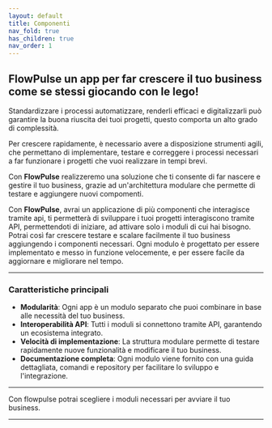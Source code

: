```yaml
---
layout: default
title: Componenti 
nav_fold: true
has_children: true
nav_order: 1
---
```


## FlowPulse un app per far crescere il tuo business come se stessi giocando con le lego! 

Standardizzare i processi automatizzare, renderli efficaci e digitalizzarli può garantire la buona riuscita dei tuoi progetti, questo comporta un alto grado di complessità. 

Per crescere rapidamente, è necessario avere a disposizione strumenti agili, che permettano di implementare, testare e correggere i processi necessari a far funzionare i progetti che vuoi realizzare in tempi brevi. 

Con **FlowPulse** realizzeremo una soluzione che ti consente di far nascere e gestire il tuo business, grazie ad un'architettura modulare che permette di testare e aggiungere nuovi compomenti.

Con **FlowPulse**, avrai un applicazione di più componenti che interagisce tramite api,  ti permetterà di sviluppare i tuoi progetti  interagiscono tramite API, permettendoti di iniziare, ad attivare solo i moduli di cui hai bisogno. Potrai così far crescere testare e scalare facilmente il tuo business aggiungendo i componenti necessari. 
Ogni modulo è progettato per essere implementato e messo in funzione velocemente, e per essere facile da aggiornare e migliorare nel tempo.

---


### Caratteristiche principali

* **Modularità**: Ogni app è un modulo separato che puoi combinare in base alle necessità del tuo business.
* **Interoperabilità API**: Tutti i moduli si connettono tramite API, garantendo un ecosistema integrato.
* **Velocità di implementazione**: La struttura modulare permette di testare rapidamente nuove funzionalità e modificare il tuo business.
* **Documentazione completa**: Ogni modulo viene fornito con una guida dettagliata, comandi e repository per facilitare lo sviluppo e l'integrazione.

---

Con flowpulse potrai scegliere i moduli necessari per avviare il tuo business.

-----
